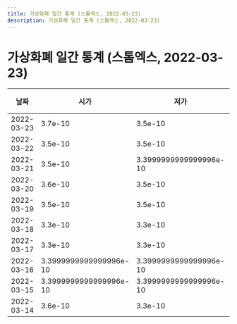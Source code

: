 ```yaml
---
title: 가상화폐 일간 통계 (스톰엑스, 2022-03-23)
description: 가상화폐 일간 통계 (스톰엑스, 2022-03-23)
---
```


가상화폐 일간 통계 (스톰엑스, 2022-03-23)
===

|날짜|시가|저가|고가|종가|비고|
|--|--|--|--|--|--|
|2022-03-23|3.7e-10|3.5e-10|3.8000000000000003e-10|3.8000000000000003e-10|    |
|2022-03-22|3.5e-10|3.5e-10|3.5e-10|3.5e-10|    |
|2022-03-21|3.5e-10|3.3999999999999996e-10|3.6e-10|3.6e-10|    |
|2022-03-20|3.6e-10|3.5e-10|3.6e-10|3.6e-10|    |
|2022-03-19|3.5e-10|3.5e-10|3.7e-10|3.7e-10|    |
|2022-03-18|3.3e-10|3.3e-10|3.3999999999999996e-10|3.3999999999999996e-10|    |
|2022-03-17|3.3e-10|3.3e-10|3.3e-10|3.3e-10|    |
|2022-03-16|3.3999999999999996e-10|3.3999999999999996e-10|3.3999999999999996e-10|3.3999999999999996e-10|    |
|2022-03-15|3.3999999999999996e-10|3.3999999999999996e-10|3.3999999999999996e-10|3.3999999999999996e-10|    |
|2022-03-14|3.6e-10|3.3e-10|3.6e-10|3.3999999999999996e-10|    |
